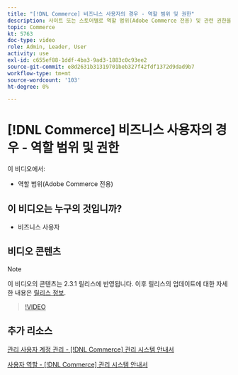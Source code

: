 ```yaml
---
title: "[!DNL Commerce] 비즈니스 사용자의 경우 - 역할 범위 및 권한"
description: 사이트 또는 스토어별로 역할 범위(Adobe Commerce 전용) 및 관련 권한을 정의하는 방법을 알아봅니다.
topic: Commerce
kt: 5763
doc-type: video
role: Admin, Leader, User
activity: use
exl-id: c655ef88-1ddf-4ba3-9ad3-1883c0c93ee2
source-git-commit: e8d2631b31319701beb327f42fdf1372d9dad9b7
workflow-type: tm+mt
source-wordcount: '103'
ht-degree: 0%

---
```


# [!DNL Commerce] 비즈니스 사용자의 경우 - 역할 범위 및 권한

이 비디오에서:

- 역할 범위(Adobe Commerce 전용)

## 이 비디오는 누구의 것입니까?

- 비즈니스 사용자

## 비디오 콘텐츠

>[!NOTE]
>
>이 비디오의 콘텐츠는 2.3.1 릴리스에 반영됩니다. 이후 릴리스의 업데이트에 대한 자세한 내용은 [릴리스 정보](https://experienceleague.adobe.com/docs/commerce-operations/release/notes/overview.html).

>[!VIDEO](https://video.tv.adobe.com/v/35948?quality=12&learn=on)

## 추가 리소스

[관리 사용자 계정 관리 - [!DNL Commerce] 관리 시스템 안내서](https://experienceleague.adobe.com/docs/commerce-admin/systems/user-accounts/permissions-users-all.html)

[사용자 역할 - [!DNL Commerce] 관리 시스템 안내서](https://experienceleague.adobe.com/docs/commerce-admin/systems/user-accounts/permissions-user-roles.html)
